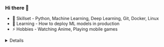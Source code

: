 ### Hi there 👋

- 🔭 Skillset - Python, Machine Learning, Deep Learning, Git, Docker, Linux
- 🌱 Learning - How to deploy ML models in production
- ⚡ Hobbies - Watching Anime, Playing mobile games

<details>

![My github stats](https://github-readme-stats.vercel.app/api?username=sahilrider&show_icons=false)

</details>
